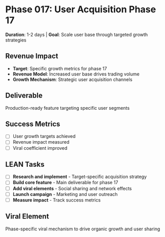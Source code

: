 # Phase 017: User Acquisition Phase 17
**Duration**: 1-2 days | **Goal**: Scale user base through targeted growth strategies

## Revenue Impact
- **Target**: Specific growth metrics for phase 17
- **Revenue Model**: Increased user base drives trading volume
- **Growth Mechanism**: Strategic user acquisition channels

## Deliverable
Production-ready feature targeting specific user segments

## Success Metrics
- [ ] User growth targets achieved
- [ ] Revenue impact measured
- [ ] Viral coefficient improved

## LEAN Tasks
- [ ] **Research and implement** - Target-specific acquisition strategy
- [ ] **Build core feature** - Main deliverable for phase 17
- [ ] **Add viral elements** - Social sharing and network effects
- [ ] **Launch campaign** - Marketing and user outreach
- [ ] **Measure impact** - Track success metrics

## Viral Element
Phase-specific viral mechanism to drive organic growth and user sharing
